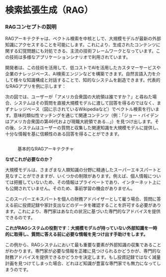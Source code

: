 # 検索拡張生成（RAG）

### RAGコンセプトの説明

RAGアーキテクチャは、ベクトル検索を中核としで、大規模モデルが最新の外部知識にアクセスすることを可能にします。これにより、生成されたコンテンツに関する幻覚問題にも対処できる、主流の技術フレームワークとなっています。この技術は多様なアプリケーションシナリオで利用されています。

開発者は、この技術を活用して、低コストでAIを活用したカスタマーサービスや企業のナレッジベース、AI検索エンジンなどを構築できます。自然言語入力を介して様々な知識構成と対話することで、知的なシステムを創造できます。代表的なRAGアプリを例に示します：

次の図では、ユーザーが「アメリカ合衆国の大統領は誰ですか？」と尋ねた場合、システムはその質問を直接大規模モデルに渡して回答を得るのではなく、まずナレッジベース（図に示されているWikipediaなど）でベクトル検索を行います。意味的類似性マッチングを通じて関連コンテンツ（例：「ジョー・バイデンはアメリカ合衆国の第46代および現職大統領である…」）を見つけ出します。その後、システムはユーザーの質問と収集した関連知識を大規模モデルに提供し、十分な情報を基に信頼性のある回答を得ることができます。

<figure><img src="https://assets-docs.dify.ai/img/jp/retrieval-augment/420f8dd1654465ac8d729ea5a8224289.webp" alt=""><figcaption><p>基本的なRAGアーキテクチャ</p></figcaption></figure>

**なぜこれが必要なのか？**

大規模モデルは、さまざまな人類知識の分野に精通したスーパーエキスパートと見なすことができますが、いくつかの制限があります。例えば、個人情報については把握していないため、その情報はプライベートであり、インターネット上にも公開されていません。そのため、事前学習の機会がありません。

このスーパーエキスパートを個人の財務アドバイザーとして雇う場合、質問に答える前に投資記録や家計支出などのデータを確認することを許可する必要があります。これにより、専門家はあなたの状況に基づいた専門的なアドバイスを提供できるのです。

**これがRAGシステムの役割です：大規模モデルが持っていない外部知識を一時的に取得し、質問に答える前に必要な情報を見つけ出す手助けをします。**

この例から、RAGシステムにおいて最も重要な要素が外部知識の収集であることがわかります。専門家が必要な情報を正確に見つけられるかどうかが、専門的な財務アドバイスを提供できるかどうかを決定します。もし投資記録ではなく減量計画を見つけてしまった場合、どれほど知識が豊富な専門家でも無力になってしまうのです。
